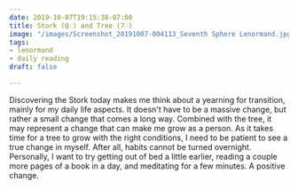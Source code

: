 ```yaml
---
date: 2019-10-07T19:15:38-07:00
title: Stork (Q♡) and Tree (7♡)
image: "/images/Screenshot_20191007-004113_Seventh Sphere Lenormand.jpg"
tags:
- lenormand
- daily reading
draft: false

---
```

Discovering the Stork today makes me think about a yearning for transition, mainly for my daily life aspects. It doesn't have to be a massive change, but rather a small change that comes a long way. Combined with the tree, it may represent a change that can make me grow as a person. As it takes time for a tree to grow with the right conditions, I need to be patient to see a true change in myself. After all, habits cannot be turned overnight. Personally, I want to try getting out of bed a little earlier, reading a couple more pages of a book in a day, and meditating for a few minutes. A positive change.